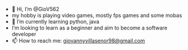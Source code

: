 - 👋 Hi, I’m @GioV562
- my hobby is playing video games, mostly fps games and some mobas
- 🌱 I’m currently learning python, java
-    I’m looking to learn as a beginner and aim to become a software developer
- 📫 How to reach me: giovannyvillasenor98@gmail.com


<!---
GioV562/GioV562 is a ✨ special ✨ repository because its `README.md` (this file) appears on your GitHub profile.
You can click the Preview link to take a look at your changes.
--->

